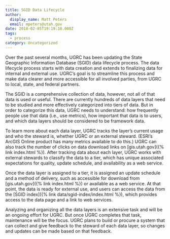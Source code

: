 ```yaml
---
title: SGID Data Lifecycle
author:
  display_name: Matt Peters
  email: mpeters@utah.gov
date: 2018-02-05T19:19:18.000Z
tags:
  - process
category: Uncategorized
---
```


Over the past several months, UGRC has been updating the State Geographic Information Database (SGID) data lifecycle process. The data lifecycle process starts with data creation and extends to finalizing data for internal and external use. UGRC’s goal is to streamline this process and make data clearer and more accessible for all involved parties, from UGRC to local, state, and federal partners.

The SGID is a comprehensive collection of data, however, not all of that data is used or useful. There are currently hundreds of data layers that need to be studied and more effectively categorized into tiers of data. But in order to categorize this data, UGRC needs to understand: how frequently people use that data (i.e., use metrics), how important that data is to users, and which data layers should be considered to be framework data.

To learn more about each data layer, UGRC tracks the layer’s current usage and who the steward is, whether UGRC or an external steward. (ESRI’s ArcGIS Online product has many metrics available to do this.) UGRC can also track the number of clicks on data download links on [gis.utah.gov]({% link index.html %}). After tracking data about each layer, UGRC works with external stewards to classify the data to a tier, which has unique associated expectations for quality, update schedule, and availability as a web service.

Once the data layer is assigned to a tier, it is assigned an update schedule and a method of delivery, such as accessible for download from [gis.utah.gov]({% link index.html %}) or available as a web service. At that point, the data is ready for external use, and users can access the data from the [SGID index]({% link data/sgid-index/index.html %}), which provides access to the data page and a link to web services.

Analyzing and organizing all the data layers is an extensive task and will be an ongoing effort for UGRC. But once UGRC completes that task, maintenance will be the focus. UGRC plans to build or procure a system that can collect and give feedback to the steward of each data layer, so changes and updates can be made based on that feedback.
